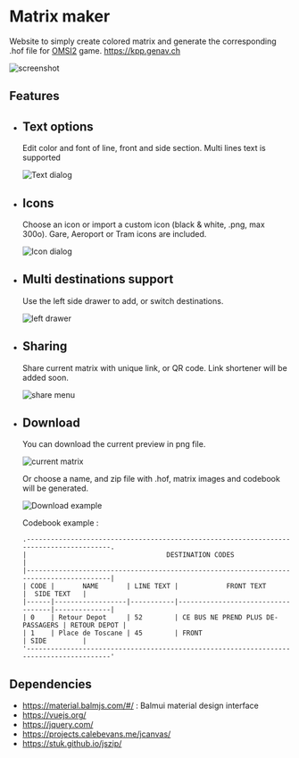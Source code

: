 # Matrix maker

Website to simply create colored matrix and generate the corresponding .hof file for [OMSI2](https://store.steampowered.com/app/252530/OMSI_2_Steam_Edition/) game.
https://kpp.genav.ch

![screenshot](https://i.imgur.com/P2Q3zm6.png)

## Features

* ## Text options

    Edit color and font of line, front and side section. Multi lines text is supported

    ![Text dialog](https://i.imgur.com/mMAPNeO.png)

* ## Icons

    Choose an icon or import a custom icon (black & white, .png, max 300o). Gare, Aeroport or Tram icons are included.

    ![Icon dialog](https://i.imgur.com/bsGvVyv.png)

* ## Multi destinations support

    Use the left side drawer to add, or switch destinations. 

    ![left drawer](https://i.imgur.com/uWGuTR2.png)

* ## Sharing

    Share current matrix with unique link, or QR code. Link shortener will be added soon.

    ![share menu](https://i.imgur.com/ZQVggZl.png)

* ## Download

    You can download the current preview in png file.

    ![current matrix](https://i.imgur.com/qV5tbi1.png)
   
    Or choose a name, and zip file with .hof, matrix images and codebook will be generated. 

    ![Download example](https://i.imgur.com/3WEY0Gq.png)
    
    Codebook example :
    
    ```
    .----------------------------------------------------------------------------------------.
    |                                   DESTINATION CODES                                    |
    |----------------------------------------------------------------------------------------|
    | CODE |       NAME       | LINE TEXT |            FRONT TEXT             |  SIDE TEXT   |
    |------|------------------|-----------|-----------------------------------|--------------|
    | 0    | Retour Depot     | 52        | CE BUS NE PREND PLUS DE-PASSAGERS | RETOUR DEPOT |
    | 1    | Place de Toscane | 45        | FRONT                             | SIDE         |
    '----------------------------------------------------------------------------------------'
    ```

## Dependencies

* https://material.balmjs.com/#/ : Balmui material design interface
* https://vuejs.org/
* https://jquery.com/
* https://projects.calebevans.me/jcanvas/
* https://stuk.github.io/jszip/